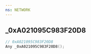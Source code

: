 ```yaml
---
ns: NETWORK
---
```

## _0xA021095C983F20D8

```c
// 0xA021095C983F20D8
Any _0xA021095C983F20D8();
```

